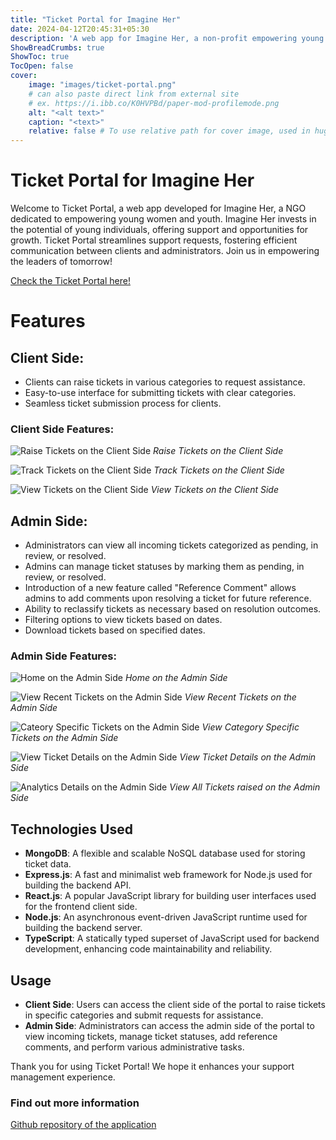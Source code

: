 ```yaml
---
title: "Ticket Portal for Imagine Her"
date: 2024-04-12T20:45:31+05:30
description: 'A web app for Imagine Her, a non-profit empowering young women and youth.'
ShowBreadCrumbs: true
ShowToc: true
TocOpen: false
cover:
    image: "images/ticket-portal.png"
    # can also paste direct link from external site
    # ex. https://i.ibb.co/K0HVPBd/paper-mod-profilemode.png
    alt: "<alt text>"
    caption: "<text>"
    relative: false # To use relative path for cover image, used in hugo Page-bundles
---
```


# Ticket Portal for Imagine Her

Welcome to Ticket Portal, a web app developed for Imagine Her, a NGO dedicated to empowering young women and youth. Imagine Her invests in the potential of young individuals, offering support and opportunities for growth. Ticket Portal streamlines support requests, fostering efficient communication between clients and administrators. Join us in empowering the leaders of tomorrow!


[Check the Ticket Portal here!](https://ticketportal.netlify.app/)

# Features

## Client Side:
- Clients can raise tickets in various categories to request assistance.
- Easy-to-use interface for submitting tickets with clear categories.
- Seamless ticket submission process for clients.

### Client Side Features:

![Raise Tickets on the Client Side](images/TP_Client_Raise_Tickets.png)
*Raise Tickets on the Client Side*

![Track Tickets on the Client Side](images/TP_Client_track_tickets.png)
*Track Tickets on the Client Side*

![View Tickets on the Client Side](images/TP_Client_View_Tickets.png)
*View Tickets on the Client Side*

## Admin Side:
- Administrators can view all incoming tickets categorized as pending, in review, or resolved.
- Admins can manage ticket statuses by marking them as pending, in review, or resolved.
- Introduction of a new feature called "Reference Comment" allows admins to add comments upon resolving a ticket for future reference.
- Ability to reclassify tickets as necessary based on resolution outcomes.
- Filtering options to view tickets based on dates.
- Download tickets based on specified dates.

### Admin Side Features:

![Home on the Admin Side](images/TP_Home.png)
*Home on the Admin Side*

![View Recent Tickets on the Admin Side](images/TP_Admin_Recent_Tickets.png)
*View Recent Tickets on the Admin Side*

![Cateory Specific Tickets on the Admin Side](images/TP_Admin_View_Tickets.png)
*View Category Specific Tickets on the Admin Side*

![View Ticket Details on the Admin Side](images/TP_Admin_Tickets.png)
*View Ticket Details on the Admin Side*

![Analytics Details on the Admin Side](images/TP_Admin_Analytics.png)
*View All Tickets raised on the Admin Side*

## Technologies Used
- **MongoDB**: A flexible and scalable NoSQL database used for storing ticket data.
- **Express.js**: A fast and minimalist web framework for Node.js used for building the backend API.
- **React.js**: A popular JavaScript library for building user interfaces used for the frontend client side.
- **Node.js**: An asynchronous event-driven JavaScript runtime used for building the backend server.
- **TypeScript**: A statically typed superset of JavaScript used for backend development, enhancing code maintainability and reliability.
  
## Usage
- **Client Side**: Users can access the client side of the portal to raise tickets in specific categories and submit requests for assistance.
- **Admin Side**: Administrators can access the admin side of the portal to view incoming tickets, manage ticket statuses, add reference comments, and perform various administrative tasks.

Thank you for using Ticket Portal! We hope it enhances your support management experience.


### Find out more information 
[Github repository of the application](https://github.com/Akshaya101/ticketX)